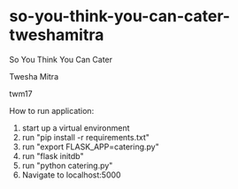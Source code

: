 # so-you-think-you-can-cater-tweshamitra

So You Think You Can Cater

Twesha Mitra

twm17

How to run application:
1. start up a virtual environment
2. run "pip install -r requirements.txt"
3. run "export FLASK_APP=catering.py"
4. run "flask initdb"
5. run "python catering.py"
6. Navigate to localhost:5000
